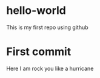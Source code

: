 # hello-world
This is my first repo using github

# First commit
Here I am rock you like a hurricane
